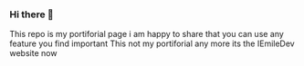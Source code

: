 ### Hi there 👋
This repo is my portiforial page i am happy to share that you can use any feature you find important 
This not my portiforial any more its the IEmileDev website now
<!--

Here are some ideas to get you started:

- 🔭 I’m currently working on a full stake website with
- 🔭 Fire base or mongo db
- 🔭 Node js
- 🔭 React
- 🔭 Html and Css

- 🌱 I’m currently learning python and nextjs
- 💬 Ask me about any thing you find complicated
- 📫 How to reach me: my phone and watsap is (+250780375551) and email (ishimweemile51@gmail.com)
- 😄 Pronouns: Mister
-->
